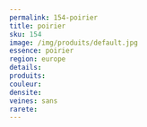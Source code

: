 ```yaml
---
permalink: 154-poirier
title: poirier
sku: 154
image: /img/produits/default.jpg
essence: poirier
region: europe
details: 
produits:
couleur: 
densite: 
veines: sans
rarete: 
---
```

